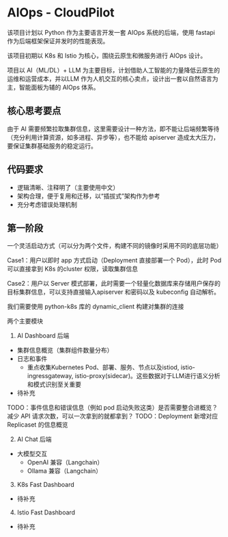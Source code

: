 # AIOps - CloudPilot

该项目计划以 Python 作为主要语言开发一套 AIOps 系统的后端，使用 fastapi 作为后端框架保证并发时的性能表现。

该项目初期以 K8s 和 Istio 为核心，围绕云原生和微服务进行 AIOps 设计。

项目以 AI（ML/DL）+ LLM 为主要目标，计划借助人工智能的力量降低云原生的运维和运营成本，并以LLM 作为人机交互的核心卖点，设计出一套以自然语言为主，智能面板为辅的 AIOps 体系。

## 核心思考要点
由于 AI 需要频繁拉取集群信息，这里需要设计一种方法，即不能让后端频繁等待（充分利用计算资源，如多进程、异步等），也不能给 apiserver 造成太大压力，要保证集群基础服务的稳定运行。

## 代码要求
- 逻辑清晰、注释明了（主要使用中文）
- 架构合理，便于复用和迁移，以“插拔式”架构作为参考
- 充分考虑错误处理机制

## 第一阶段
一个灵活启动方式（可以分为两个文件，构建不同的镜像时采用不同的底层功能）

Case1：用户以即时 app 方式启动（Deployment 直接部署一个 Pod），此时 Pod 可以直接拿到 K8s 的cluster 权限，读取集群信息

Case2：用户以 Server 模式部署，此时需要一个轻量化数据库来存储用户保存的目标集群信息，可以支持直接输入apiserver 和密码以及 kubeconfig 自动解析。

我们需要使用 python-k8s 库的 dynamic_client 构建对集群的连接


两个主要模块

1. AI Dashboard 后端
- 集群信息概览（集群组件数量分布）
- 日志和事件
    - 重点收集Kubernetes Pod、部署、服务、节点以及istiod, istio-ingressgateway, istio-proxy(sidecar)。这些数据对于LLM进行语义分析和模式识别至关重要
- 待补充

TODO：事件信息和错误信息（例如 pod 启动失败这类）是否需要整合进概览？减少 API 请求次数，可以一次拿到的就都拿到？
TODO：Deployment 新增对应 Replicaset 的信息概览

2. AI Chat 后端
- 大模型交互
    - OpenAI 兼容（Langchain）
    - Ollama 兼容（Langchain）

3. K8s Fast Dashboard
- 待补充

4. Istio Fast Dashboard
- 待补充